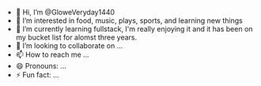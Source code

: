 - 👋 Hi, I’m @GloweVeryday1440
- 👀 I’m interested in food, music, plays, sports, and learning new things
- 🌱 I’m currently learning fullstack, I'm really enjoying it and it has been on my bucket list for alomst three years.
- 💞️ I’m looking to collaborate on ...
- 📫 How to reach me ...
- 😄 Pronouns: ...
- ⚡ Fun fact: ...

<!---
GloweVeryday1440/GloweVeryday1440 is a ✨ special ✨ repository because its `README.md` (this file) appears on your GitHub profile.
You can click the Preview link to take a look at your changes.
--->
